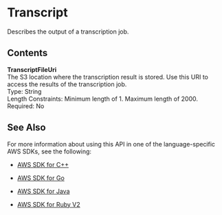 # Transcript<a name="API_Transcript"></a>

Describes the output of a transcription job\.

## Contents<a name="API_Transcript_Contents"></a>

 **TranscriptFileUri**   
The S3 location where the transcription result is stored\. Use this URI to access the results of the transcription job\.   
Type: String  
Length Constraints: Minimum length of 1\. Maximum length of 2000\.  
Required: No

## See Also<a name="API_Transcript_SeeAlso"></a>

For more information about using this API in one of the language\-specific AWS SDKs, see the following:

+  [AWS SDK for C\+\+](http://docs.aws.amazon.com/goto/SdkForCpp/transcribe-2017-10-26/Transcript) 

+  [AWS SDK for Go](http://docs.aws.amazon.com/goto/SdkForGoV1/transcribe-2017-10-26/Transcript) 

+  [AWS SDK for Java](http://docs.aws.amazon.com/goto/SdkForJava/transcribe-2017-10-26/Transcript) 

+  [AWS SDK for Ruby V2](http://docs.aws.amazon.com/goto/SdkForRubyV2/transcribe-2017-10-26/Transcript) 